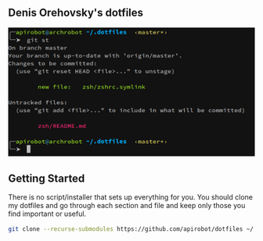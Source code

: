 ## Denis Orehovsky's dotfiles

![Screenshot of my shell prompt](https://raw.githubusercontent.com/apirobot/dotfiles/master/screenshot.png)



## Getting Started

There is no script/installer that sets up everything for you. You should clone my dotfiles and go through each section and file and keep only those you find important or useful.

```bash
git clone --recurse-submodules https://github.com/apirobot/dotfiles ~/.dotfiles
```
